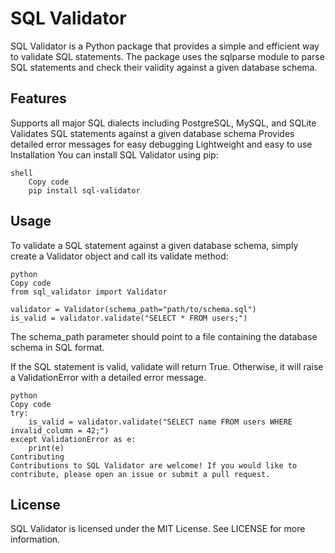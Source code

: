 # SQL Validator
SQL Validator is a Python package that provides a simple and efficient way to validate SQL statements. The package uses the sqlparse module to parse SQL statements and check their validity against a given database schema.

## Features
Supports all major SQL dialects including PostgreSQL, MySQL, and SQLite
Validates SQL statements against a given database schema
Provides detailed error messages for easy debugging
Lightweight and easy to use
Installation
You can install SQL Validator using pip:

    shell
        Copy code
        pip install sql-validator
    
## Usage
To validate a SQL statement against a given database schema, simply create a Validator object and call its validate method:

    python
    Copy code
    from sql_validator import Validator
    
    validator = Validator(schema_path="path/to/schema.sql")
    is_valid = validator.validate("SELECT * FROM users;")
The schema_path parameter should point to a file containing the database schema in SQL format.

If the SQL statement is valid, validate will return True. Otherwise, it will raise a ValidationError with a detailed error message.

    python
    Copy code
    try:
        is_valid = validator.validate("SELECT name FROM users WHERE invalid_column = 42;")
    except ValidationError as e:
        print(e)
    Contributing
    Contributions to SQL Validator are welcome! If you would like to contribute, please open an issue or submit a pull request.

## License
SQL Validator is licensed under the MIT License. See LICENSE for more information.
